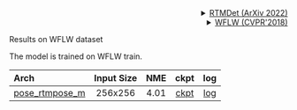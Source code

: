 <!-- [ALGORITHM] -->

<details>
<summary align="right"><a href="https://arxiv.org/abs/2212.07784">RTMDet (ArXiv 2022)</a></summary>

```bibtex
@misc{lyu2022rtmdet,
      title={RTMDet: An Empirical Study of Designing Real-Time Object Detectors},
      author={Chengqi Lyu and Wenwei Zhang and Haian Huang and Yue Zhou and Yudong Wang and Yanyi Liu and Shilong Zhang and Kai Chen},
      year={2022},
      eprint={2212.07784},
      archivePrefix={arXiv},
      primaryClass={cs.CV}
}
```

</details>

<!-- [DATASET] -->

<details>
<summary align="right"><a href="http://openaccess.thecvf.com/content_cvpr_2018/html/Wu_Look_at_Boundary_CVPR_2018_paper.html">WFLW (CVPR'2018)</a></summary>

```bibtex
@inproceedings{wu2018look,
  title={Look at boundary: A boundary-aware face alignment algorithm},
  author={Wu, Wayne and Qian, Chen and Yang, Shuo and Wang, Quan and Cai, Yici and Zhou, Qiang},
  booktitle={Proceedings of the IEEE conference on computer vision and pattern recognition},
  pages={2129--2138},
  year={2018}
}
```

</details>

Results on WFLW dataset

The model is trained on WFLW train.

| Arch                                                           | Input Size | NME  |                              ckpt                              |                              log                               |
| :------------------------------------------------------------- | :--------: | :--: | :------------------------------------------------------------: | :------------------------------------------------------------: |
| [pose_rtmpose_m](/configs/face_2d_keypoint/rtmpose/wflw/rtmpose-m_8xb64-60e_wflw-256x256.py) |  256x256   | 4.01 | [ckpt](https://download.openmmlab.com/mmpose/v1/projects/rtmposev1/rtmpose-m_simcc-wflw_pt-aic-coco_60e-256x256-dc1dcdcf_20230228.pth) | [log](https://download.openmmlab.com/mmpose/v1/projects/rtmposev1/rtmpose-m_simcc-wflw_pt-aic-coco_60e-256x256-dc1dcdcf_20230228.json) |
